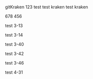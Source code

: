 gitKraken
123
test test kraken
test kraken


678
456


test 3-13


test 3-14

test 3-40

test 3-42

test 3-46

test 4-31
